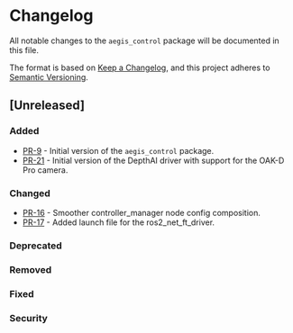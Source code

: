 # Changelog

All notable changes to the `aegis_control` package will be documented in this file.

The format is based on [Keep a Changelog](https://keepachangelog.com/en/1.1.0/),
and this project adheres to [Semantic Versioning](https://semver.org/spec/v2.0.0.html).

## [Unreleased]

### Added

* [PR-9](https://github.com/AGH-CEAI/aegis_ros/pull/9) - Initial version of the `aegis_control` package.
* [PR-21](https://github.com/AGH-CEAI/aegis_ros/pull/21) - Initial version of the DepthAI driver with support for the OAK-D Pro camera.

### Changed

* [PR-16](https://github.com/AGH-CEAI/aegis_ros/pull/16) - Smoother controller_manager node config composition.
* [PR-17](https://github.com/AGH-CEAI/aegis_ros/pull/17) - Added launch file for the ros2_net_ft_driver.

### Deprecated

### Removed

### Fixed

### Security
